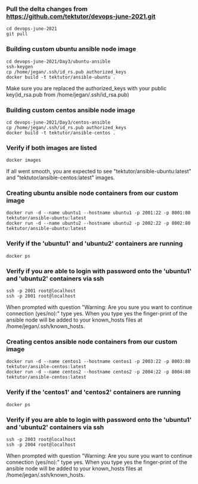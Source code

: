 ### Pull the delta changes from https://github.com/tektutor/devops-june-2021.git
```
cd devops-june-2021
git pull
```

### Building custom ubuntu ansible node image
```
cd devops-june-2021/Day3/ubuntu-ansible
ssh-keygen
cp /home/jegan/.ssh/id_rs.pub authorized_keys
docker build -t tektutor/ansible-ubuntu .
```
Make sure you are replaced the authorized_keys with your public key(id_rsa.pub from /home/jegan/.ssh/id_rsa.pub)

### Building custom centos ansible node image
```
cd devops-june-2021/Day3/centos-ansible
cp /home/jegan/.ssh/id_rs.pub authorized_keys
docker build -t tektutor/ansible-centos .
```

### Verify if both images are listed
```
docker images
```
If all went smooth, you are expected to see "tektutor/ansible-ubuntu:latest" and "tektutor/ansible-centos:latest" images.

### Creating ubuntu ansible node containers from our custom image
```
docker run -d --name ubuntu1 --hostname ubuntu1 -p 2001:22 -p 8001:80 tektutor/ansible-ubuntu:latest
docker run -d --name ubuntu2 --hostname ubuntu2 -p 2002:22 -p 8002:80 tektutor/ansible-ubuntu:latest
```

### Verify if the 'ubuntu1' and 'ubuntu2' containers are running
```
docker ps
```

### Verify if you are able to login with password onto the 'ubuntu1' and 'ubuntu2' containers via ssh
```
ssh -p 2001 root@localhost
ssh -p 2001 root@localhost
```
When prompted with question "Warning: Are you sure you want to continue connection (yes/no):" type yes.
When you type yes the finger-print of the ansible node will be added to your known_hosts files at /home/jegan/.ssh/known_hosts.

### Creating centos ansible node containers from our custom image
```
docker run -d --name centos1 --hostname centos1 -p 2003:22 -p 8003:80 tektutor/ansible-centos:latest
docker run -d --name centos2 --hostname centos2 -p 2004:22 -p 8004:80 tektutor/ansible-centos:latest
```
### Verify if the 'centos1' and 'centos2' containers are running
```
docker ps
```

### Verify if you are able to login with password onto the 'ubuntu1' and 'ubuntu2' containers via ssh
```
ssh -p 2003 root@localhost
ssh -p 2004 root@localhost
```
When prompted with question "Warning: Are you sure you want to continue connection (yes/no):" type yes.
When you type yes the finger-print of the ansible node will be added to your known_hosts files at /home/jegan/.ssh/known_hosts.
